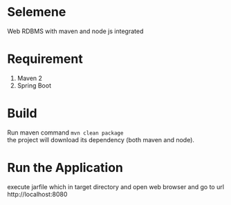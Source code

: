 # Selemene
Web RDBMS with maven and node js integrated

# Requirement

1. Maven 2
2. Spring Boot

# Build

Run maven command <code>mvn clean package</code><br/>
the project will download its dependency (both maven and node).

# Run the Application

execute jarfile which in target directory and open web browser and go to url http://localhost:8080


